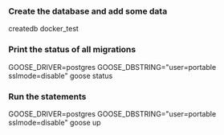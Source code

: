 ### Create the database and add some data

createdb docker_test

### Print the status of all migrations

GOOSE_DRIVER=postgres GOOSE_DBSTRING="user=portable sslmode=disable" goose status

### Run the statements

GOOSE_DRIVER=postgres GOOSE_DBSTRING="user=portable sslmode=disable" goose up
